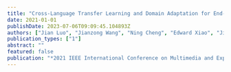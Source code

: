 ```yaml
---
title: "Cross-Language Transfer Learning and Domain Adaptation for End-to-End Automatic Speech Recognition"
date: 2021-01-01
publishDate: 2023-07-06T09:09:45.104893Z
authors: ["Jian Luo", "Jianzong Wang", "Ning Cheng", "Edward Xiao", "Jing Xiao", "Georg Kucsko", "Patrick K. O'Neill", "Jagadeesh Balam", "Slyne Deng", "Adriana Flores", "Boris Ginsburg", "Jocelyn Huang", "Oleksii Kuchaiev", "Vitaly Lavrukhin", "Jason Li"]
publication_types: ["1"]
abstract: ""
featured: false
publication: "*2021 IEEE International Conference on Multimedia and Expo, ICME 2021, Shenzhen, China, July 5-9, 2021*"
---
```


